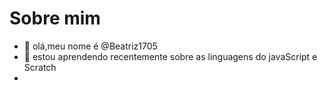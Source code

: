 # Sobre mim 
- 👋 olá,meu nome é @Beatriz1705
- 🌱 estou aprendendo recentemente sobre as linguagens do javaScript e Scratch
- 
<!---
Beatriz1705/Beatriz1705 is a ✨ special ✨ repository because its `README.md` (this file) appears on your GitHub profile.
You can click the Preview link to take a look at your changes.
--->
